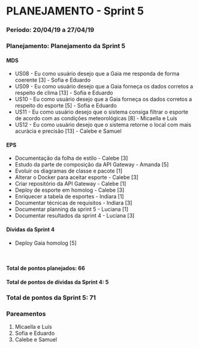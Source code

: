 # PLANEJAMENTO - Sprint 5
### Período: 20/04/19 a 27/04/19



### Planejamento: Planejamento da Sprint 5

#### MDS

   * US08 - Eu como usuário desejo que a Gaia me responda de forma coerente <span>[3]</span> - Sofia e Eduardo
   * US09 - Eu como usuário desejo que a Gaia forneça os dados corretos a respeito de clima <span>[13]</span> - Sofia e Eduardo
   * US10 - Eu como usuário desejo que a Gaia forneça os dados corretos a respeito do esporte <span>[5]</span> - Sofia e Eduardo
   * US11 - Eu como usuário desejo que o sistema consiga filtrar o esporte de acordo com as condições meteorológicas <span>[8]</span> - Micaella e Luís
   * US12 - Eu como usuário desejo que o sistema retorne o local com mais acurácia e precisão <span>[13]</span> - Calebe e Samuel

#### EPS
  
   * Documentação da folha de estilo - Calebe <span>[3]</span>
   * Estudo da parte de composição da API Gateway - Amanda <span>[5]</span>
   * Evoluir os diagramas de classe e pacote <span>[1]</span>
   * Alterar o Docker para aceitar esporte - Calebe <span>[3]</span>
   * Criar repositório da API Gateway - Calebe <span>[1]</span>
   * Deploy de esporte em homolog - Calebe <span>[3]</span>
   * Enriquecer a tabela de esportes - Indiara <span>[1]</span>
   * Documentar técnicas de requisitos - Indiara <span>[3]</span>
   * Documentar planning da sprint 5 - Luciana <span>[1]</span>
   * Documentar resultados da sprint 4 - Luciana <span>[3]</span>


#### Dívidas da Sprint 4

   * Deploy Gaia homolog <span>[5]</span>


<br />


#### Total de pontos planejados: 66
#### Total de pontos de dívidas da Sprint 4: 5 

### Total de pontos da Sprint 5: 71 

### Pareamentos

1. Micaella e Luís
2. Sofia e Eduardo
3. Calebe e Samuel
  